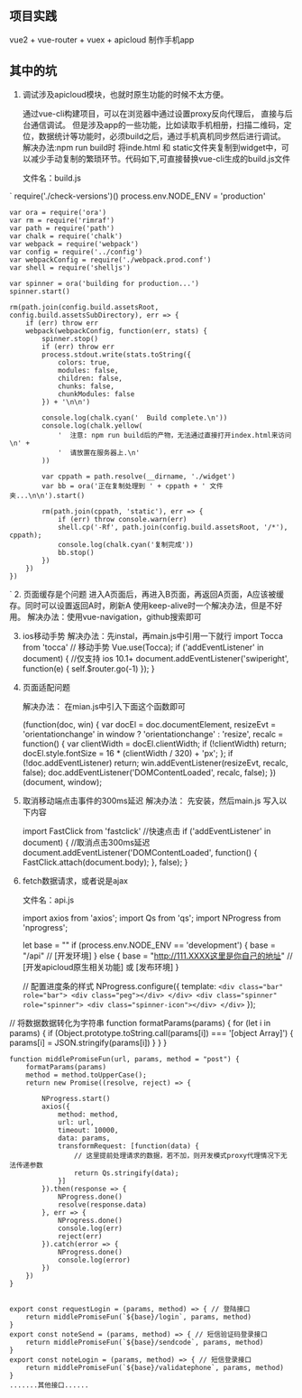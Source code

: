 ## 项目实践

vue2  + vue-router  + vuex + apicloud   制作手机app


## 其中的坑

1. 调试涉及apicloud模块，也就时原生功能的时候不太方便。

    通过vue-cli构建项目，可以在浏览器中通过设置proxy反向代理后， 直接与后台通信调试。
    但是涉及app的一些功能，比如读取手机相册，扫描二维码，定位，数据统计等功能时，必须build之后，通过手机真机同步然后进行调试。
    解决办法:npm run build时 将inde.html 和 static文件夹复制到widget中，可以减少手动复制的繁琐环节。代码如下,可直接替换vue-cli生成的build.js文件

    文件名：build.js

 ` 
    require('./check-versions')()
    process.env.NODE_ENV = 'production'

    var ora = require('ora')
    var rm = require('rimraf')
    var path = require('path')
    var chalk = require('chalk')
    var webpack = require('webpack')
    var config = require('../config')
    var webpackConfig = require('./webpack.prod.conf')
    var shell = require('shelljs')

    var spinner = ora('building for production...')
    spinner.start()

    rm(path.join(config.build.assetsRoot, config.build.assetsSubDirectory), err => {
        if (err) throw err
        webpack(webpackConfig, function(err, stats) {
            spinner.stop()
            if (err) throw err
            process.stdout.write(stats.toString({
                colors: true,
                modules: false,
                children: false,
                chunks: false,
                chunkModules: false
            }) + '\n\n')

            console.log(chalk.cyan('  Build complete.\n'))
            console.log(chalk.yellow(
                '  注意: npm run build后的产物，无法通过直接打开index.html来访问\n' +
                '  请放置在服务器上.\n'
            ))

            var cppath = path.resolve(__dirname, './widget')
            var bb = ora('正在复制处理到 ' + cppath + ' 文件夹...\n\n').start()

            rm(path.join(cppath, 'static'), err => {
                if (err) throw console.warn(err)
                shell.cp('-Rf', path.join(config.build.assetsRoot, '/*'), cppath);
                console.log(chalk.cyan('复制完成'))
                bb.stop()
            })
        })
    })
`
2. 页面缓存是个问题
    进入A页面后，再进入B页面，再返回A页面，A应该被缓存。同时可以设置返回A时，刷新A
    使用keep-alive时一个解决办法，但是不好用。
    解决办法：使用vue-navigation，github搜索即可

3. ios移动手势
    解决办法：先instal，再main.js中引用一下就行
    import Tocca from 'tocca' // 移动手势
    Vue.use(Tocca);
            if ('addEventListener' in document) {
                //仅支持 ios 10.1+
                document.addEventListener('swiperight', function(e) {
                    self.$router.go(-1)
                });
            }

4. 页面适配问题

    解决办法： 在mian.js中引入下面这个函数即可 

    (function(doc, win) {
        var docEl = doc.documentElement,
            resizeEvt = 'orientationchange' in window ? 'orientationchange' : 'resize',
            recalc = function() {
                var clientWidth = docEl.clientWidth;
                if (!clientWidth) return;
                docEl.style.fontSize = 16 * (clientWidth / 320) + 'px';
            };
        if (!doc.addEventListener) return;
        win.addEventListener(resizeEvt, recalc, false);
        doc.addEventListener('DOMContentLoaded', recalc, false);
    })(document, window);

5. 取消移动端点击事件的300ms延迟
    解决办法： 先安装，然后main.js 写入以下内容

    import FastClick from 'fastclick' //快速点击
    if ('addEventListener' in document) { //取消点击300ms延迟
        document.addEventListener('DOMContentLoaded', function() {
            FastClick.attach(document.body);
        }, false);
    }


6. fetch数据请求，或者说是ajax

    文件名：api.js

    import axios from 'axios';
    import Qs from 'qs';
    import NProgress from 'nprogress';

    let base = ""
    if (process.env.NODE_ENV == 'development') {
        base = "/api" // [开发环境]
    } else {
        base = "http://111.XXXX这里是你自己的地址" // [开发apicloud原生相关功能] 或 [发布环境]
    }

    // 配置进度条的样式
    NProgress.configure({
        template: `
        <div class="bar" role="bar">
        <div class="peg"></div>
        </div>
        <div class="spinner" role="spinner">
        <div class="spinner-icon"></div>
        </div>
    `
    });

// 将数据数据转化为字符串
    function formatParams(params) {
        for (let i in params) {
            if (Object.prototype.toString.call(params[i]) === '[object Array]') {
                params[i] = JSON.stringify(params[i])
            }
        }
    }

    function middlePromiseFun(url, params, method = "post") {
        formatParams(params)
        method = method.toUpperCase();
        return new Promise((resolve, reject) => {

            NProgress.start()
            axios({
                method: method,
                url: url,
                timeout: 10000,
                data: params,
                transformRequest: [function(data) {
                    // 这里提前处理请求的数据，若不加，则开发模式proxy代理情况下无法传递参数
                    return Qs.stringify(data);
                }]
            }).then(response => {
                NProgress.done()
                resolve(response.data)
            }, err => {
                NProgress.done()
                console.log(err)
                reject(err)
            }).catch(error => {
                NProgress.done()
                console.log(error)
            })
        })
    }


    export const requestLogin = (params, method) => { // 登陆接口
        return middlePromiseFun(`${base}/login`, params, method)
    }
    export const noteSend = (params, method) => { // 短信验证码登录接口
        return middlePromiseFun(`${base}/sendcode`, params, method)
    }
    export const noteLogin = (params, method) => { // 短信登录接口
        return middlePromiseFun(`${base}/validatephone`, params, method)
    }
    .......其他接口......